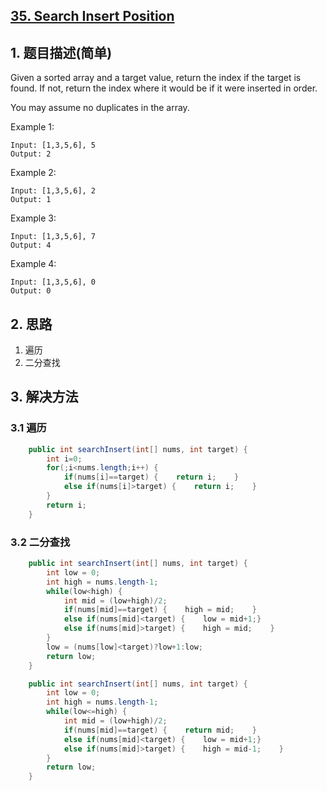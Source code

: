 ## [35. Search Insert Position](https://leetcode-cn.com/problems/search-insert-position/)

## 1. 题目描述\(简单\)

Given a sorted array and a target value, return the index if the target is found. If not, return the index where it would be if it were inserted in order.

You may assume no duplicates in the array.

Example 1:

```
Input: [1,3,5,6], 5
Output: 2
```

Example 2:

```
Input: [1,3,5,6], 2
Output: 1
```

Example 3:

```
Input: [1,3,5,6], 7
Output: 4
```

Example 4:

```
Input: [1,3,5,6], 0
Output: 0
```

## 2. 思路

1. 遍历
2. 二分查找

## 3. 解决方法

### 3.1 遍历

```java
    public int searchInsert(int[] nums, int target) {
        int i=0;
        for(;i<nums.length;i++) {
            if(nums[i]==target) {    return i;    }
            else if(nums[i]>target) {    return i;    }
        }
        return i;
    }
```

### 3.2 二分查找

```java
    public int searchInsert(int[] nums, int target) {
        int low = 0;
        int high = nums.length-1;
        while(low<high) {
            int mid = (low+high)/2;
            if(nums[mid]==target) {    high = mid;    }
            else if(nums[mid]<target) {    low = mid+1;}
            else if(nums[mid]>target) {    high = mid;    }
        }
        low = (nums[low]<target)?low+1:low;
        return low;
    }
```

```java
    public int searchInsert(int[] nums, int target) {
        int low = 0;
        int high = nums.length-1;
        while(low<=high) {
            int mid = (low+high)/2;
            if(nums[mid]==target) {    return mid;    }
            else if(nums[mid]<target) {    low = mid+1;}
            else if(nums[mid]>target) {    high = mid-1;    }
        }
        return low;
    }
```



